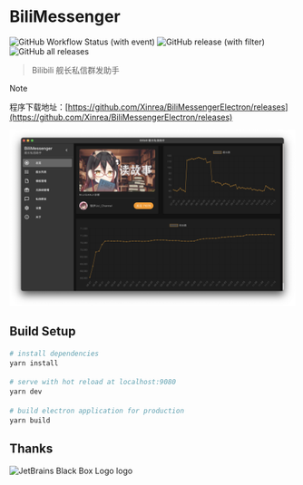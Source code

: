 # BiliMessenger
![GitHub Workflow Status (with event)](https://img.shields.io/github/actions/workflow/status/Xinrea/BiliMessengerElectron/release.yml)
![GitHub release (with filter)](https://img.shields.io/github/v/release/Xinrea/BiliMessengerElectron)
![GitHub all releases](https://img.shields.io/github/downloads/Xinrea/BiliMessengerElectron/total)

> Bilibili 舰长私信群发助手

> [!NOTE]
> 程序下载地址：[https://github.com/Xinrea/BiliMessengerElectron/releases](https://github.com/Xinrea/BiliMessengerElectron/releases)

![img](screenshot.png)

## Build Setup

``` bash
# install dependencies
yarn install

# serve with hot reload at localhost:9080
yarn dev

# build electron application for production
yarn build
```

## Thanks

![JetBrains Black Box Logo logo](https://resources.jetbrains.com/storage/products/company/brand/logos/jb_square.png)
